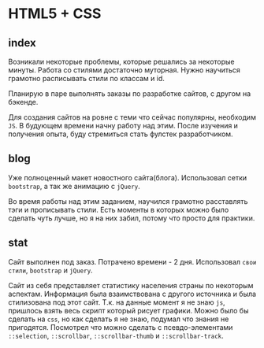  # HTML5 + CSS

## index

Возникали некоторые проблемы, которые решались за некоторые минуты.
Работа со стилями достаточно муторная. Нужно научиться грамотно расписывать стили по классам и id.

Планирую в паре выполнять заказы по разработке сайтов, с другом на бэкенде.

Для создания сайтов на ровне с теми что сейчас популярны, необходим `JS`.
В будующем времени начну работу над этим. 
После изучения и получения опыта, буду стремиться стать фулстек разработчиком.

## blog

Уже полноценный макет новостного сайта(блога).
Использовал сетки `bootstrap`, а так же анимацию с `jQuery`.

Во время работы над этим заданием, научился грамотно расставлять тэги и прописывать стили.
Есть моменты в которых можно было сделать чуть лучше, но я на них забил, потому что просто для практики.

## stat

Сайт выполнен под заказ. Потрачено времени - 2 дня.
Использовал `свои стили`, `bootstrap` и `jQuery`.

Сайт из себя представляет статистику населения страны по некоторым аспектам. Информация была взаимствована с другого источника и была стилизована под этот сайт.
Т.к. на данные момент я не знаю `js`, пришлось взять весь скрипт который рисует графики. Можно было бы сделать на `css`, но как сделать я не знаю, подумал что знания не пригодятся.
Посмотрел что можно сделать с псевдо-элементами `::selection`, `::scrollbar`, `::scrollbar-thumb` и `::scrollbar-track`.
